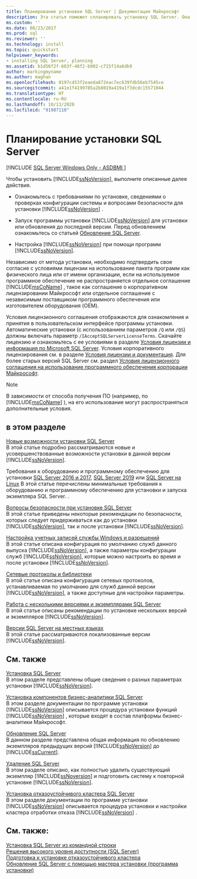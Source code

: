 ```yaml
---
title: Планирование установки SQL Server | Документация Майкрософт
description: Эта статья поможет спланировать установку SQL Server. Она содержит ссылки на ресурсы, необходимые для установки SQL Server.
ms.custom: ''
ms.date: 08/23/2017
ms.prod: sql
ms.reviewer: ''
ms.technology: install
ms.topic: quickstart
helpviewer_keywords:
- installing SQL Server, planning
ms.assetid: b1d56f2f-603f-48f2-b902-c715f14a6db9
author: markingmyname
ms.author: maghan
ms.openlocfilehash: 0197c453f2eaeda872eac7ec639fdb56eb7545ce
ms.sourcegitcommit: a41e1f4199785a2b8019a419a1f3dcdc15571044
ms.translationtype: HT
ms.contentlocale: ru-RU
ms.lasthandoff: 10/13/2020
ms.locfileid: "91987110"
---
```

# <a name="planning-a-sql-server-installation"></a>Планирование установки SQL Server
[!INCLUDE [SQL Server Windows Only - ASDBMI ](../../includes/applies-to-version/sql-windows-only-asdbmi.md)]

  Чтобы установить [!INCLUDE[ssNoVersion](../../includes/ssnoversion-md.md)], выполните описанные далее действия.  
  
-   Ознакомьтесь с требованиями по установке, сведениями о проверках конфигурации системы и вопросами безопасности для установки [!INCLUDE[ssNoVersion](../../includes/ssnoversion-md.md)] .  
  
-   Запуск программы установки [!INCLUDE[ssNoVersion](../../includes/ssnoversion-md.md)] для установки или обновления до последней версии. Перед обновлением ознакомьтесь со статьей [Обновление SQL Server](../../database-engine/install-windows/upgrade-sql-server.md).  
  
-   Настройка [!INCLUDE[ssNoVersion](../../includes/ssnoversion-md.md)] при помощи программ [!INCLUDE[ssNoVersion](../../includes/ssnoversion-md.md)].  
  
 Независимо от метода установки, необходимо подтвердить свое согласие с условиями лицензии на использование пакета программ как физического лица или от имени организации, если на используемое программное обеспечение не распространяется отдельное соглашение [!INCLUDE[msCoName](../../includes/msconame-md.md)] , такое как соглашение о корпоративном лицензировании Майкрософт или отдельное соглашение с независимым поставщиком программного обеспечения или изготовителем оборудования (OEM).  
  
 Условия лицензионного соглашения отображаются для ознакомления и принятия в пользовательском интерфейсе программы установки. Автоматические установки (с использованием параметров `/Q` или `/QS`) должны включать параметр `/IAcceptSQLServerLicenseTerms`. Скачайте лицензию и ознакомьтесь с ее условиями в разделе [Условия лицензии и информация по Microsoft SQL Server](https://www.microsoft.com/Licensing/product-licensing/sql-server.aspx). Условия корпоративного лицензирования см. в разделе [Условия лицензии и документация](https://www.microsoftvolumelicensing.com/DocumentSearch.aspx?Mode=3&DocumentTypeId=53). Для более старых версий SQL Server см. раздел [Условия лицензионного соглашения на использование программного обеспечения корпорации Майкрософт](https://go.microsoft.com/fwlink/?LinkID=148209).  
  
> [!NOTE]  
>  В зависимости от способа получения ПО (например, по [!INCLUDE[msCoName](../../includes/msconame-md.md)] ), на его использование могут распространяться дополнительные условия.  
  
## <a name="in-this-section"></a>в этом разделе  
 [Новые возможности установки SQL Server](../../sql-server/install/what-s-new-in-sql-server-installation.md)  
 В этой статье подробно рассматриваются новые и усовершенствованные возможности установки в данной версии [!INCLUDE[ssNoVersion](../../includes/ssnoversion-md.md)].  
  
 Требования к оборудованию и программному обеспечению для установки [SQL Server 2016 и 2017](../../sql-server/install/hardware-and-software-requirements-for-installing-sql-server.md), [SQL Server 2019](../../sql-server/install/hardware-and-software-requirements-for-installing-sql-server.md) или [SQL Server на Linux](../../linux/sql-server-linux-setup.md) В этой статье перечислены минимальные требования к оборудованию и программному обеспечению для установки и запуска экземпляра SQL Server. .  
  
 [Вопросы безопасности при установке SQL Server](../../sql-server/install/security-considerations-for-a-sql-server-installation.md)  
 В этой статье приведены некоторые рекомендации по безопасности, которых следует придерживаться как до установки [!INCLUDE[ssNoVersion](../../includes/ssnoversion-md.md)], так и после установки [!INCLUDE[ssNoVersion](../../includes/ssnoversion-md.md)].  
  
 [Настройка учетных записей службы Windows и разрешений](../../database-engine/configure-windows/configure-windows-service-accounts-and-permissions.md)  
 В этой статье описана конфигурация по умолчанию служб данного выпуска [!INCLUDE[ssNoVersion](../../includes/ssnoversion-md.md)], а также параметры конфигурации служб [!INCLUDE[ssNoVersion](../../includes/ssnoversion-md.md)], которые можно настроить во время и после установки [!INCLUDE[ssNoVersion](../../includes/ssnoversion-md.md)].  
  
 [Сетевые протоколы и библиотеки](../../sql-server/install/network-protocols-and-network-libraries.md)  
 В этой статье описана конфигурация сетевых протоколов, устанавливаемая по умолчанию для служб данной версии [!INCLUDE[ssNoVersion](../../includes/ssnoversion-md.md)], а также доступные для настройки параметры.  
  
 [Работа с несколькими версиями и экземплярами SQL Server](../../sql-server/install/work-with-multiple-versions-and-instances-of-sql-server.md)  
 В этой статье описаны рекомендации по установке нескольких версий и экземпляров [!INCLUDE[ssNoVersion](../../includes/ssnoversion-md.md)].  
  
 [Версии SQL Server на местных языках](../../sql-server/install/local-language-versions-in-sql-server.md)  
 В этой статье рассматриваются локализованные версии [!INCLUDE[ssNoVersion](../../includes/ssnoversion-md.md)].  
  
## <a name="related-sections"></a>См. также  
 [Установка SQL Server](../../database-engine/install-windows/install-sql-server.md)  
 В этом разделе представлены общие сведения о разных параметрах установки [!INCLUDE[ssNoVersion](../../includes/ssnoversion-md.md)].  
  
 [Установка компонентов бизнес-аналитики SQL Server](../../sql-server/install/install-sql-server-business-intelligence-features.md)  
 В этом разделе документации по программе установки [!INCLUDE[ssNoVersion](../../includes/ssnoversion-md.md)] описывается процедура установки функций [!INCLUDE[ssNoVersion](../../includes/ssnoversion-md.md)] , которые входят в состав платформы бизнес-аналитики Майкрософт.  
  
 [Обновление SQL Server](../../database-engine/install-windows/upgrade-sql-server.md)  
 В данном разделе представлена общая информация по обновлению экземпляров предыдущих версий [!INCLUDE[ssNoVersion](../../includes/ssnoversion-md.md)] до [!INCLUDE[ssCurrent](../../includes/sscurrent-md.md)].  
  
 [Удаление SQL Server](../../sql-server/install/uninstall-sql-server.md)  
 В этом разделе описано, как полностью удалить существующий экземпляр [!INCLUDE[ssNoversion](../../includes/ssnoversion-md.md)] и подготовить систему к повторной установке [!INCLUDE[ssNoVersion](../../includes/ssnoversion-md.md)].  
  
 [Установка отказоустойчивого кластера SQL Server](../../sql-server/failover-clusters/install/sql-server-failover-cluster-installation.md)  
 В этом разделе документации по программе установки [!INCLUDE[ssNoVersion](../../includes/ssnoversion-md.md)] описывается процедура установки и настройки кластера отработки отказа [!INCLUDE[ssNoVersion](../../includes/ssnoversion-md.md)] .  
  
## <a name="see-also"></a>См. также:  
 [Установка SQL Server из командной строки](../../database-engine/install-windows/install-sql-server-from-the-command-prompt.md)   
 [Решения высокого уровня доступности (SQL Server)](../../database-engine/sql-server-business-continuity-dr.md)   
 [Подготовка к установке отказоустойчивого кластера](../../sql-server/failover-clusters/install/before-installing-failover-clustering.md)   
 [Обновление SQL Server с помощью мастера установки (программа установки)](../../database-engine/install-windows/upgrade-sql-server-using-the-installation-wizard-setup.md)